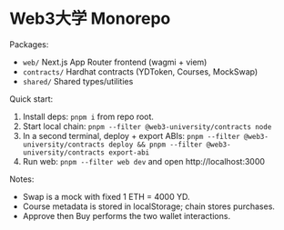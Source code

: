 # Web3大学 Monorepo

Packages:
- `web/` Next.js App Router frontend (wagmi + viem)
- `contracts/` Hardhat contracts (YDToken, Courses, MockSwap)
- `shared/` Shared types/utilities

Quick start:
1. Install deps: `pnpm i` from repo root.
2. Start local chain: `pnpm --filter @web3-university/contracts node`
3. In a second terminal, deploy + export ABIs: `pnpm --filter @web3-university/contracts deploy && pnpm --filter @web3-university/contracts export-abi`
4. Run web: `pnpm --filter web dev` and open http://localhost:3000

Notes:
- Swap is a mock with fixed 1 ETH = 4000 YD.
- Course metadata is stored in localStorage; chain stores purchases.
- Approve then Buy performs the two wallet interactions.

